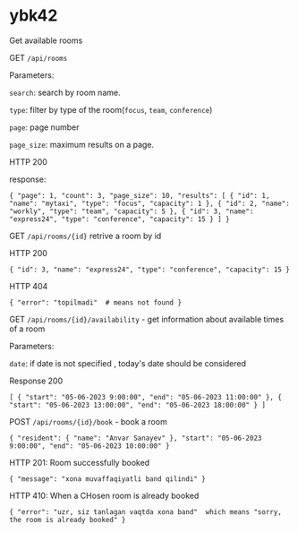 # ybk42
Get available rooms

GET `/api/rooms`

Parameters:

`search`: search by room name.

`type`: filter by type of the room(`focus`, `team`, `conference`)

`page`: page number

`page_size`: maximum results on a page.

HTTP 200

response:

``
{
  "page": 1,
  "count": 3,
  "page_size": 10,
  "results": [
    {
      "id": 1,
      "name": "mytaxi",
      "type": "focus",
      "capacity": 1
    },
    {
      "id": 2,
      "name": "workly",
      "type": "team",
      "capacity": 5
    },
    {
      "id": 3,
      "name": "express24",
      "type": "conference",
      "capacity": 15
    }
  ]
}
``

GET `/api/rooms/{id}` retrive a room by id

HTTP 200

``
{
  "id": 3,
  "name": "express24",
  "type": "conference",
  "capacity": 15
}
``

HTTP 404

``
{
  "error": "topilmadi"  # means not found
}
``

GET `/api/rooms/{id}/availability` - get information about available times of a room

Parameters:

`date`: if date is not specified , today's date should be considered

Response 200

``
[
  {
    "start": "05-06-2023 9:00:00",
    "end": "05-06-2023 11:00:00"
  },
  {
    "start": "05-06-2023 13:00:00",
    "end": "05-06-2023 18:00:00"
  }
]
``

POST `/api/rooms/{id}/book` - book a room

``
{
  "resident": {
    "name": "Anvar Sanayev"
  },
  "start": "05-06-2023 9:00:00",
  "end": "05-06-2023 10:00:00"
}
``

HTTP 201: Room successfully booked

``
{
  "message": "xona muvaffaqiyatli band qilindi"
}
``

HTTP 410: When a CHosen room is already booked

``
{
  "error": "uzr, siz tanlagan vaqtda xona band"  which means "sorry, the room is already booked"
}
``
